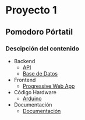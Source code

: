 # Proyecto 1
## Pomodoro Pórtatil

### Descipción del contenido

- Backend
    - [API](./API/)
    - [Base de Datos](./DB/)
- Frontend
    - [Progressive Web App](./PWA/)
- Código Hardware
    - [Arduino](./Arduino)
- Documentación
    - [Documentación](./Documentation/)
